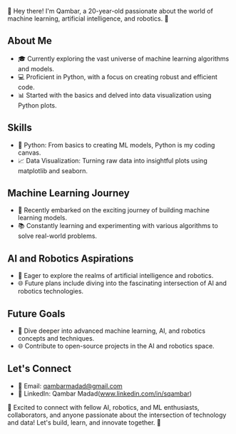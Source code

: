 👋 Hey there! I'm Qambar, a 20-year-old passionate about the world of machine learning, artificial intelligence, and robotics. 🚀

## About Me
- 🎓 Currently exploring the vast universe of machine learning algorithms and models.
- 💻 Proficient in Python, with a focus on creating robust and efficient code.
- 📊 Started with the basics and delved into data visualization using Python plots.

## Skills
- 🐍 Python: From basics to creating ML models, Python is my coding canvas.
- 📈 Data Visualization: Turning raw data into insightful plots using matplotlib and seaborn.

## Machine Learning Journey
- 🧠 Recently embarked on the exciting journey of building machine learning models.
- 📚 Constantly learning and experimenting with various algorithms to solve real-world problems.

## AI and Robotics Aspirations
- 🤖 Eager to explore the realms of artificial intelligence and robotics.
- 🌐 Future plans include diving into the fascinating intersection of AI and robotics technologies.

## Future Goals
- 🚀 Dive deeper into advanced machine learning, AI, and robotics concepts and techniques.
- 🌐 Contribute to open-source projects in the AI and robotics space.

## Let's Connect
- 📧 Email: qambarmadad@gmail.com
- 💼 LinkedIn: Qambar Madad(www.linkedin.com/in/sqambar)

🤝 Excited to connect with fellow AI, robotics, and ML enthusiasts, collaborators, and anyone passionate about the intersection of technology and data! Let's build, learn, and innovate together. 🌟
